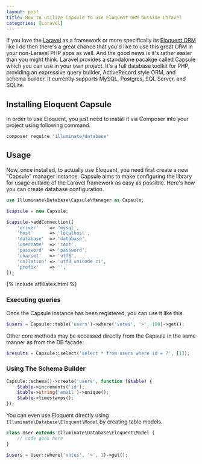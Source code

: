 ```yaml
---
layout: post
title: How to utilize Capsule to use Eloquent ORM outside Laravel
categories: [Laravel]
---
```


If you love the [Laravel](https://laravel.com) as a framework or more specifically its [Eloquent ORM](https://laravel.com/docs/6.0/eloquent) like I do then there's a great chance that you'd like to use this great ORM in your non-Laravel PHP apps as well. And the good news is it's rather easier than you might think. Laravel provides a standalone pacakge called Capsule which you can use in your own project. It's a full database toolkit for PHP, providing an expressive query builder, ActiveRecord style ORM, and schema builder. It currently supports MySQL, Postgres, SQL Server, and SQLite.

## Installing Eloquent Capsule

In order to use Eloquent, you just need to install it via Composer into your project using following command.

```bash
composer require "illuminate/database"
```

## Usage

Now, once installed, to actually use Eloquent, you need first create a new "Capsule" manager instance. Capsule aims to make configuring the library for usage outside of the Laravel framework as easy as possible. Here's how you can create database configuration.

```php
use Illuminate\Database\Capsule\Manager as Capsule;

$capsule = new Capsule;

$capsule->addConnection([
    'driver'    => 'mysql',
    'host'      => 'localhost',
    'database'  => 'database',
    'username'  => 'root',
    'password'  => 'password',
    'charset'   => 'utf8',
    'collation' => 'utf8_unicode_ci',
    'prefix'    => '',
]);
```

{% include affiliates.html %}

### Executing queries

Once the Capsule instance has been registered, you can use it like this.

```php
$users = Capsule::table('users')->where('votes', '>', 100)->get();
```

Other core methods may be accessed directly from the Capsule in the same manner as from the DB facade:

```php
$results = Capsule::select('select * from users where id = ?', [1]);
```

### Using The Schema Builder

```php
Capsule::schema()->create('users', function ($table) {
    $table->increments('id');
    $table->string('email')->unique();
    $table->timestamps();
});
```

You can even use Eloquent directly using `Illuminate\Database\Eloquent\Model` by creating table models.

```php
class User extends Illuminate\Database\Eloquent\Model {
    // code goes here
}

$users = User::where('votes', '>', 1)->get();
```

